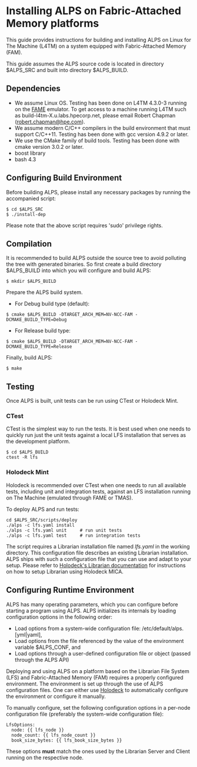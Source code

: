 # Installing ALPS on Fabric-Attached Memory platforms

This guide provides instructions for building and installing ALPS on Linux for
The Machine (L4TM) on a system equipped with Fabric-Attached Memory (FAM).

This guide assumes the ALPS source code is located in directory $ALPS_SRC and
built into directory $ALPS_BUILD.

## Dependencies

* We assume Linux OS. Testing has been done on L4TM 4.3.0-3 running on the
[FAME](https://hlinux-web.us.rdlabs.hpecorp.net/dokuwiki/doku.php/l4tm:qemu_fabric_experience) emulator. To get access to a machine running L4TM such as build-l4tm-X.u.labs.hpecorp.net, 
please email Robert Chapman (<robert.chapman@hpe.com>).
* We assume modern C/C++ compilers in the build environment that must 
  support C/C++11. Testing has been done with gcc version 4.9.2 or later. 
* We use the CMake family of build tools. Testing has been done with cmake version 3.0.2 or later.
* boost library
* bash 4.3


## Configuring Build Environment

Before building ALPS, please install any necessary packages by running the
accompanied script:

```
$ cd $ALPS_SRC
$ ./install-dep
```

Please note that the above script requires 'sudo' privilege rights.

## Compilation

It is recommended to build ALPS outside the source tree to avoid polluting the
tree with generated binaries.
So first create a build directory $ALPS_BUILD into which you will configure
and build ALPS:

```
$ mkdir $ALPS_BUILD
```

Prepare the ALPS build system.
* For Debug build type (default):

 ```
 $ cmake $ALPS_BUILD -DTARGET_ARCH_MEM=NV-NCC-FAM -DCMAKE_BUILD_TYPE=Debug
 ```

* For Release build type:

 ```
 $ cmake $ALPS_BUILD -DTARGET_ARCH_MEM=NV-NCC-FAM -DCMAKE_BUILD_TYPE=Release
 ```

Finally, build ALPS:

```
$ make
```

## Testing

Once ALPS is built, unit tests can be run using CTest or Holodeck Mint.

### CTest

CTest is the simplest way to run the tests. It is best used when one needs
to quickly run just the unit tests against a local LFS installation that
serves as the development platform.

```
$ cd $ALPS_BUILD
ctest -R lfs
```

### Holodeck Mint

Holodeck is recommended over CTest when one needs to run all available tests,
including unit and integration tests, against an LFS installation running on
The Machine (emulated through FAME or TMAS).

To deploy ALPS and run tests:

```
cd $ALPS_SRC/scripts/deploy
./alps -c lfs.yaml install
./alps -c lfs.yaml unit     # run unit tests
./alps -c lfs.yaml test     # run integration tests
```

The script requires a Librarian installation file named *lfs.yaml* in the
working directory. This configuration file describes an existing Librarian
installation. ALPS ships with such a configuration file that you can use
and adapt to your setup.
Please refer to [Holodeck's Librarian documentation](https://github.hpe.com/labs/holodeck/blob/master/doc/librarian.md)
for instructions on how to setup Librarian using Holodeck MICA.


## Configuring Runtime Environment

ALPS has many operating parameters, which you can configure before starting a
program using ALPS.
ALPS initializes its internals by loading configuration options in the
following order:
* Load options from a system-wide configuration file: /etc/default/alps.[yml|yaml],
* Load options from the file referenced by the value of the environment
variable $ALPS_CONF, and
* Load options through a user-defined configuration file or object (passed
  through the ALPS API)

Deploying and using ALPS on a platform based on the Librarian File System (LFS)
and Fabric-Attached Memory (FAM) requires a properly configured environment.
The environment is set up through the use of ALPS configuration files.
One can either use [Holodeck](http://github.hpe.com/labs/holodeck)
to automatically configure the environment or configure it manually.

To manually configure, set the following configuration options in
a per-node configuration file (preferably the system-wide configuration
file):

```
LfsOptions:
  node: {{ lfs_node }}
  node_count: {{ lfs_node_count }}
  book_size_bytes: {{ lfs_book_size_bytes }}
```

These options **must** match the ones used by the Librarian Server and
Client running on the respective node.
